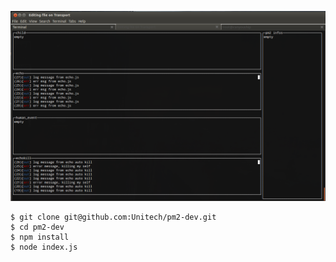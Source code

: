 
![PM2](https://github.com/unitech/pm2-dev/raw/master/pm2-dev.png)

```
$ git clone git@github.com:Unitech/pm2-dev.git
$ cd pm2-dev
$ npm install
$ node index.js
```
